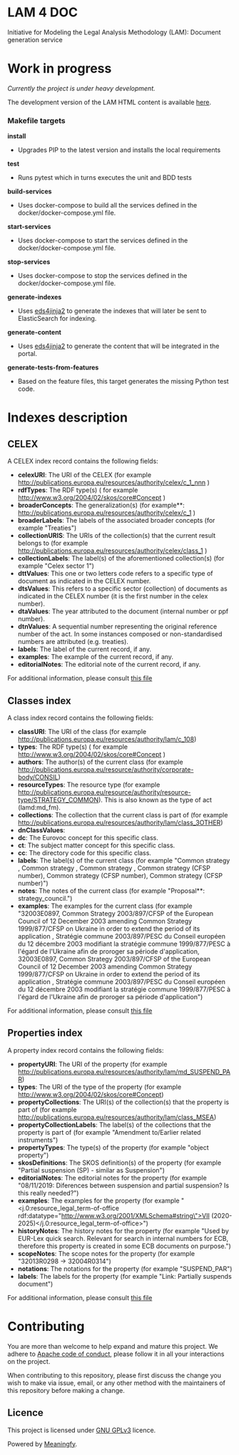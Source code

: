 # LAM 4 DOC
Initiative for Modeling the Legal Analysis Methodology (LAM): Document generation service

# Work in progress

*Currently the project is under heavy development.*

The development version of the LAM HTML content is available [here](http://dev.meaningfy.ws:9090).


### Makefile targets

**install**
- Upgrades PIP to the latest version and installs the local requirements

**test**
- Runs pytest which in turns executes the unit and BDD tests

**build-services**
- Uses docker-compose to build all the services defined in the docker/docker-compose.yml file.

**start-services**
- Uses docker-compose to start the services defined in the docker/docker-compose.yml file.

**stop-services**
- Uses docker-compose to stop the services defined in the docker/docker-compose.yml file.

**generate-indexes**
- Uses [eds4jinja2] to generate the indexes that will later be sent to ElasticSearch for indexing.

**generate-content**
- Uses [eds4jinja2] to generate the content that will be integrated in the portal.

**generate-tests-from-features**
- Based on the feature files, this target generates the missing Python test code.

# Indexes description

## CELEX

A CELEX index record contains the following fields:

- **celexURI**: The URI of the CELEX (for example http://publications.europa.eu/resources/authority/celex/c_1_nnn )
- **rdfTypes**: The RDF type(s) ( for example http://www.w3.org/2004/02/skos/core#Concept )
- **broaderConcepts**: The generalization(s) (for example**: http://publications.europa.eu/resources/authority/celex/c_1 )
- **broaderLabels**: The labels of the associated broader concepts (for example "Treaties")
- **collectionURIS**: The URIs of the collection(s) that the current result belongs to (for example http://publications.europa.eu/resources/authority/celex/class_1 )
- **collectionLabels**: The label(s) of the aforementioned collection(s) (for example "Celex sector 1") 
- **dttValues**: This one or two letters code refers to a specific type of document as indicated in the CELEX number. 
- **dtsValues**: This refers to a specific sector (collection) of documents as indicated in the CELEX number (it is the first number in the celex number).
- **dtaValues**: The year attributed to the document (internal number or ppf number).
- **dtnValues**: A sequential number representing the original reference number of the act. In some instances composed or non-standardised numbers are attributed (e.g. treaties).
- **labels**: The label of the current record, if any.
- **examples**: The example of the current record, if any.
- **editorialNotes**: The editorial note of the current record, if any.

For additional information, please consult [this file](templates/indexes/queries/celex.rq)

## Classes index

A class index record contains the following fields:

- **classURI**: The URI of the class (for example http://publications.europa.eu/resources/authority/lam/c_108)
- **types**: The RDF type(s) ( for example http://www.w3.org/2004/02/skos/core#Concept )
- **authors**: The author(s) of the current class (for example http://publications.europa.eu/resource/authority/corporate-body/CONSIL)
- **resourceTypes**: The resource type (for example http://publications.europa.eu/resource/authority/resource-type/STRATEGY_COMMON). This is also known as the type of act (lamd:md_fm).
- **collections**: The collection that the current class is part of (for example http://publications.europa.eu/resources/authority/lam/class_3OTHER)
- **dnClassValues**:
- **dc**: The Eurovoc concept for this specific class.
- **ct**: The subject matter concept for this specific class.
- **cc**: The directory code for this specific class.
- **labels**: The label(s) of the current class (for example "Common strategy , Common strategy , Common strategy , Common strategy (CFSP number), Common strategy (CFSP number), Common strategy (CFSP number)")
- **notes**: The notes of the current class (for example "Proposal**: strategy_council.")
- **examples**: The examples for the current class (for example "32003E0897, Common Strategy 2003/897/CFSP of the European Council of 12 December 2003 amending Common Strategy 1999/877/CFSP on Ukraine in order to extend the period of its application , Stratégie commune 2003/897/PESC du Conseil européen du 12 décembre 2003 modifiant la stratégie commune 1999/877/PESC à l'égard de l'Ukraine afin de proroger sa période d'application, 32003E0897, Common Strategy 2003/897/CFSP of the European Council of 12 December 2003 amending Common Strategy 1999/877/CFSP on Ukraine in order to extend the period of its application , Stratégie commune 2003/897/PESC du Conseil européen du 12 décembre 2003 modifiant la stratégie commune 1999/877/PESC à l'égard de l'Ukraine afin de proroger sa période d'application")

For additional information, please consult [this file](./templates/indexes/queries/classes.rq)

## Properties index

A property index record contains the following fields:

- **propertyURI**: The URI of the property (for example http://publications.europa.eu/resources/authority/lam/md_SUSPEND_PAR)
- **types**: The URI of the type of the property (for example http://www.w3.org/2004/02/skos/core#Concept) 
- **propertyCollections**: The URI(s) of the collection(s) that the property is part of (for example http://publications.europa.eu/resources/authority/lam/class_MSEA)
- **propertyCollectionLabels**: The label(s) of the collections that the property is part of (for example "Amendment to/Earlier related instruments")
- **propertyTypes**: The type(s) of the property (for example "object property")
- **skosDefinitions**: The SKOS definition(s) of the property (for example "Partial suspension (SP) - similar as Suspension")
- **editorialNotes**: The editorial notes for the property (for example "08/11/2019: Diferences between suspension and partial suspension? Is this really needed?")
- **examples**: The examples for the property (for example "<j.0:resource_legal_term-of-office rdf:datatype=\"http://www.w3.org/2001/XMLSchema#string\">VII (2020-2025)</j.0:resource_legal_term-of-office>")
- **historyNotes**: The history notes for the property (for example "Used by EUR-Lex quick search. Relevant for search in internal numbers for ECB, therefore this property is created in some ECB documents on purpose.")
- **scopeNotes**: The scope notes for the property (for example "32013R0298 → 32004R0314")
- **notations**: The notations for the property (for example "SUSPEND_PAR") 
- **labels**: The labels for the property (for example "Link: Partially suspends document")

For additional information, please consult [this file](./templates/indexes/queries/properties.rq)

# Contributing
You are more than welcome to help expand and mature this project. We adhere to [Apache code of conduct](https://www.apache.org/foundation/policies/conduct), please follow it in all your interactions on the project.   

When contributing to this repository, please first discuss the change you wish to make via issue, email, or any other method with the maintainers of this repository before making a change.

## Licence 
This project is licensed under [GNU GPLv3](https://www.gnu.org/licenses/gpl-3.0.en.html) licence. 

Powered by [Meaningfy](https://github.com/meaningfy-ws).


[eds4jinja2]: <https://pypi.org/project/eds4jinja2/> "eds4jinja2 on pypi"
